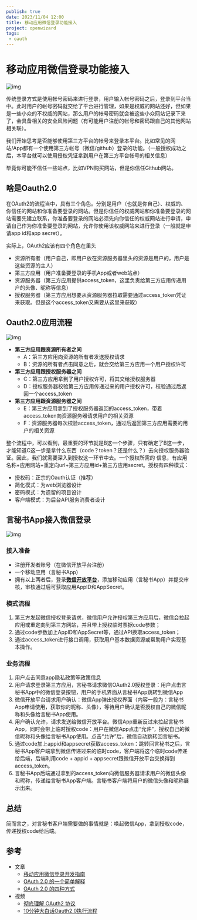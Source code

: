 ```yaml
---
publish: true
date: 2023/11/04 12:00
title: 移动应用微信登录功能接入
project: openwizard
tags:
 - oauth
---
```


# 移动应用微信登录功能接入

![img](/project/openwizard/mobile/wechat-oauth1.png)

传统登录方式是使用帐号密码来进行登录，用户输入帐号密码之后，登录到平台当中。此时用户的帐号密码就交给了平台进行管理，如果是权威的网站还好，但如果是一些小众的不权威的网站，那么用户的帐号密码就会被这些小众网站记录下来了，会具备相关的安全风险问题（有可能用户注册的帐号和密码跟自己的其他网站相关联）。

我们开始思考是否能够使用第三方平台的帐号来登录本平台。比如常见的网站/App都有一个使用第三方帐号（微信/github）登录的功能。（一般授权成功之后，本平台就可以使用授权凭证拿到用户在第三方平台帐号的相关信息）

毕竟你可能不信任一些站点，比如VPN购买网站，但是你信任Github网站。

## 啥是Oauth2.0

在OAuth2的流程当中，具有三个角色。分别是用户（也就是你自己）、权威的、你信任的网站和你准备要登录的网站。但是你信任的权威网站和你准备要登录的网站需要先建立联系，你准备要登录的网站必须先向你信任的权威网站进行申请，申请自己作为你准备要登录的网站，允许你使用该权威网站来进行登录（一般就是申请app id和app secret）。

实际上，OAuth2应该有四个角色在里头

- 资源所有者（用户自己，即用户放在资源服务器里头的资源是用户的，用户是这些资源的主人）
- 第三方应用（用户准备要登录的手机App或者web站点）
- 资源服务器（第三方应用提供access_token，这里负责给第三方应用传递用户的头像、昵称等信息）
- 授权服务器（第三方应用想要从资源服务器拉取需要通过access_token凭证来获取。但是这个access_token又需要从这里来获取）

## Oauth2.0应用流程

![img](/project/openwizard/mobile/wechat-oauth2.png)

- **第三方应用跟资源所有者之间**
  - A：第三方应用向资源的所有者发送授权请求
  - B：资源的所有者点击同意之后，就会交给第三方应用一个用户授权许可
- **第三方应用跟授权服务器之间**
  - C：第三方应用拿到了用户授权许可，将其交给授权服务器
  - D：授权服务器校验第三方应用传递过来的用户授权许可，校验通过后返回一个access_token
- **第三方应用跟资源服务器之间**
  - E：第三方应用拿到了授权服务器返回的access_token，带着access_token向资源服务器请求用户的相关资源
  - F：资源服务器每次校验access_token，通过后返回第三方应用需要的用户的相关资源

整个流程中，可以看到，最重要的环节就是B这一个步骤，只有确定了B这一步，才能知道C这一步是拿什么东西（code？token？还是什么？）去向授权服务器验证。因此，我们就需要深入到授权这一环节中去。一个授权所需的 信息，有应用名称+应用网站+重定向url+第三方应用id+第三方应用secret。授权有四种模式：

- 授权码：正宗的Oauth认证（推荐）
- 简化模式：为web浏览器设计
- 密码模式：为遗留的项目设计
- 客户端模式：为后台API服务消费者设计

## 言秘书App接入微信登录

![img](/project/openwizard/mobile/wechat-oauth3.png)

### 接入准备

- 注册开发者账号（在微信开放平台注册）
- 一个移动应用（言秘书App）
- 拥有以上两者后，登录[**微信开放平台**](https://open.weixin.qq.com/)，添加移动应用（言秘书App）并提交审核，审核通过后可获取应用AppID和AppSecret。

### 模式流程

1. 第三方发起微信授权登录请求，微信用户允许授权第三方应用后，微信会拉起应用或重定向到第三方网站，并且带上授权临时票据code参数；
2. 通过code参数加上AppID和AppSecret等，通过API换取access_token；
3. 通过access_token进行接口调用，获取用户基本数据资源或帮助用户实现基本操作。

### 业务流程

1. 用户点击同意app隐私政策等政策信息
2. 用户请求登录第三方应用，言秘书请求微信OAuth2.0授权登录：用户点击言秘书App中的微信登录按钮，用户的手机界面从言秘书App跳转到微信App
3. 微信开放平台请求用户确认：微信App弹出授权界面（内容一般为：言秘书App申请使用，获取你的昵称、头像），等待用户确认是否授权自己的微信昵称和头像给言秘书App使用。
4. 用户确认允许，请求发送给微信开放平台。微信App重新反过来拉起言秘书App，同时会带上临时授权code：用户在微信App点击“允许”，授权自己的微信昵称和头像给言秘书App使用。点击“允许”后，微信自动跳转回言秘书。
5. 通过code加上appid和appsecret获取access_token：跳转回言秘书之后，言秘书App客户端拿到微信传递过来的临时code，客户端将这个临时code传递给后端，后端利用code + appid + appsecret跟微信开放平台交换得到access_token。
6. 言秘书App后端通过拿到的access_token向微信服务器请求用户的微信头像和昵称，传递给言秘书App客户端。言秘书客户端将用户的微信头像和昵称展示出来。

## 总结

简而言之，对言秘书客户端需要做的事情就是：唤起微信App，拿到授权code，传递授权code给后端。

## 参考

- 文章
  - [移动应用微信登录开发指南](https://developers.weixin.qq.com/doc/oplatform/Mobile_App/WeChat_Login/Development_Guide.html)
  - [OAuth 2.0 的一个简单解释](https://www.ruanyifeng.com/blog/2019/04/oauth_design.html)
  - [OAuth 2.0 的四种方式](https://www.ruanyifeng.com/blog/2019/04/oauth-grant-types.html)
- 视频
  - [彻底理解 OAuth2 协议](https://www.bilibili.com/video/BV1zt41127hX/?spm_id_from=333.337.search-card.all.click&vd_source=c899446e6f6ea3d984a4622ddf9c14a1)
  - [10分钟大白话Oauth2.0执行流程](https://www.bilibili.com/video/BV1ZP4y1u78Q/?spm_id_from=333.337.search-card.all.click&vd_source=c899446e6f6ea3d984a4622ddf9c14a1)
